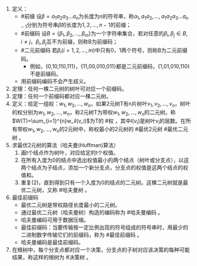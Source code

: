 1. 定义：
	- #前缀 设$\beta=a_1a_2a_3...a_n$为长度为n的符号串，称$a_1,a_1a_2,...,a_1a_2a_3...a_{n-1}$分别为符号串$\beta$的长度为$1,2,...,n-1$的前缀；
	- #前缀码 设$B=\{{\beta}_1,{\beta}_2,...,{\beta}_m\}$为一个字符串集合，若对任意的${\beta}_i,{\beta}_j\in B,i\ne j，{\beta}_i,{\beta}_j$互不为前缀，则称B为前缀码；
	- #二元前缀码 若${\beta}_i(i=1,2,...,m)$中只有0，1两个符号，则称B为二元前缀码。
		- 例如，{0,10,110,111}，{11,00,010,011}都是二元前缀码，{1,01,010,110}不是前缀码。
	- 用前缀码编码不会产生歧义。
2. 定理：任何一棵二元树的树叶可对应一个前缀码。
3. 定理：任何一个前缀码都对应一棵二元树。
4. 定义：给定一组权：$w_1,w_2,...,w_n$，如果2元树T有n片树叶$v_1,v_2,...,v_n$，树叶的权分别为$w_1,w_2,...,w_n$，称2元树T为带权$w_1,w_2,...,w_n$的二元树。称$W(T)=\sum_{i=1}^{n}w_il(v_i)$为T的 #权 ，其中$l(v_i)$是树叶$v_i$的层数。在所有带权$w_1,w_2,...,w_n$的2元树中，称权最小的2元树的 #最优2元树 #最优二元树 。
5. 求最优2元树的算法（哈夫曼(Huffman)算法）
	1. 画t个结点作为树叶，对应给定的t个权值。
	2. 在所有入度为0的结点中选出权值最小的两个结点（树叶或分支点），以这两个结点为子结点，添加一个新分支点，分支点的权值是这两个结点的权值和。
	3. 重复(2)，直到得到只有一个入度为0的结点的二元树。这棵二元树就是最优二元树，又称 #哈夫曼树 。
6. 最佳前缀码
	- 最优二元树是带权路径长度最小的二元树。
	- 通过最优二元树（哈夫曼树）构造的编码称为 #哈夫曼编码 。
	- 哈夫曼编码可用于数据压缩。
	- 最佳前缀码：当要传输按一定比例出现的符号组成的符号串时，用最少的二进制数字传输它们的前缀码，称为 #最佳前缀码 。
	- 哈夫曼编码是最佳前缀码。
7. 在根树中，每个分支点都对应一个决策，分支点的子树对应该决策的每种可能结果，称这样的根树为 #决策树 。